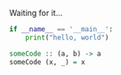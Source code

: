 Waiting for it...

```python
if __name__ == '__main__':
    print("hello, world")
```

```haskell
someCode :: (a, b) -> a
someCode (x, _) = x
```
